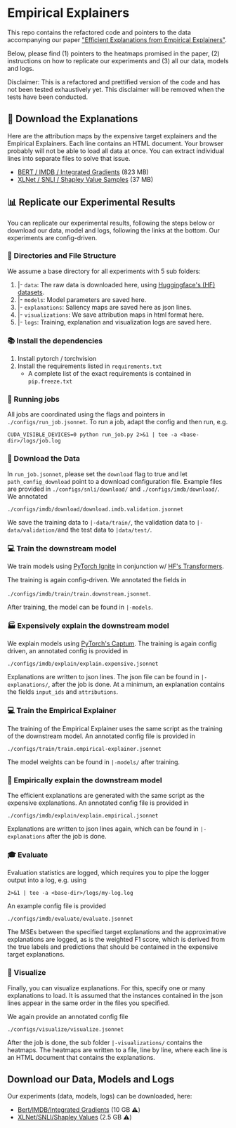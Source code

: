 # Empirical Explainers 
This repo contains the refactored code and pointers to the data accompanying our paper ["Efficient Explanations from Empirical Explainers"](https://arxiv.org/abs/2103.15429). 

Below, please find (1) pointers to the heatmaps promised in the paper, (2) instructions on how to replicate our experiments and (3) all our data, models and logs. 

Disclaimer: This is a refactored and prettified version of the code and has not been tested exhaustively yet. This disclaimer will be removed when the tests have been conducted.

##  :floppy_disk: Download the Explanations 
Here are the attribution maps by the expensive target explainers and the Empirical Explainers. Each line contains an HTML document. 
Your browser probably will not be able to load all data at once. You can extract individual lines into separate files to solve that issue. 
* [BERT / IMDB / Integrated Gradients](https://cloud.dfki.de/owncloud/index.php/s/gZbHQo5Eb5kdMip/download) (823 MB)
* [XLNet / SNLI / Shapley Value Samples](https://cloud.dfki.de/owncloud/index.php/s/yzo7s3zCFzYz6Dt/download) (37 MB)



## :bar_chart: Replicate our Experimental Results
You can replicate our experimental results, following the steps below or download our data, model and logs, following the
links at the bottom. Our experiments are config-driven. 

### :file_folder: Directories and File Structure 
We assume a base directory for all experiments with 5 sub folders: 

1. |- `data`: The raw data is downloaded here, using [Huggingface's (HF) datasets](https://huggingface.co/datasets). 
2. |- `models`: Model parameters are saved here. 
3. |- `explanations`: Saliency maps are saved here as json lines. 
4. |- `visualizations`: We save attribution maps in html format here. 
5. |- `logs`: Training, explanation and visualization logs are saved here. 

### :books: Install the dependencies
1. Install pytorch / torchvision 
2. Install the requirements listed in `requirements.txt`
   * A complete list of the exact requirements is contained in `pip.freeze.txt`

### :running: Running jobs
All jobs are coordinated using the flags and pointers in `./configs/run_job.jsonnet`. 
To run a job, adapt the config and then run, e.g. 

`CUDA_VISIBLE_DEVICES=0 python run_job.py 2>&1 | tee -a <base-dir>/logs/job.log`

### :floppy_disk: Download the Data 
In `run_job.jsonnet`, please set the `download` flag to true 
and let `path_config_download` point to a download configuration file. Example files are provided in
`./configs/snli/download/` and `./configs/imdb/download/`. We annotated 

`./configs/imdb/download/download.imdb.validation.jsonnet`

We save the training data to `|-data/train/`, the validation data to `|-data/validation/`and the test data to `|data/test/`. 

### :computer: Train the downstream model 
We train models using [PyTorch Ignite](https://pytorch.org/ignite/) in conjunction w/ [HF's Transformers](https://huggingface.co/transformers/). 

The training is again config-driven. We annotated the fields in

`./configs/imdb/train/train.downstream.jsonnet`. 

After training, the model can be found in `|-models`. 

### :factory: Expensively explain the downstream model
We explain models using [PyTorch's Captum](https://github.com/pytorch/captum).
The training is again config driven, an annotated config is provided in 

`./configs/imdb/explain/explain.expensive.jsonnet`

Explanations are written to json lines. The json file can be found in `|-explanations/`, after the job is done. 
At a minimum, an explanation contains the fields `input_ids` and `attributions`.

### :computer: Train the Empirical Explainer
The training of the Empirical Explainer uses the same script as the training of the downstream model.
An annotated config file is provided in 

`./configs/train/train.empirical-explainer.jsonnet`

The model weights can be found in `|-models/` after training. 

### :sunrise_over_mountains: Empirically explain the downstream model
The efficient explanations are generated with the same script as the expensive explanations. An annotated config file is 
provided in 

`./configs/imdb/explain/explain.empirical.jsonnet`

Explanations are written to json lines again, which can be found in `|-explanations` after the job is done. 

### :mortar_board: Evaluate 
Evaluation statistics are logged, which requires you to pipe the logger output into a log, e.g. using 

`2>&1 | tee -a <base-dir>/logs/my-log.log`

An example config file is provided 

`./configs/imdb/evaluate/evaluate.jsonnet`

The MSEs between the specified target explanations and the approximative explanations are logged, 
as is the weighted F1 score, which is derived from the true labels and predictions that should be contained 
in the expensive target explanations. 

### :art: Visualize
Finally, you can visualize explanations. For this, specify one or many explanations to load. It is assumed that 
the instances contained in the json lines appear in the same order in the files you specified. 

We again provide an annotated config file 

`./configs/visualize/visualize.jsonnet`

After the job is done, the sub folder `|-visualizations/` contains the heatmaps. The heatmaps are written to a file, 
line by line, where each line is an HTML document that contains the explanations. 

## Download our Data, Models and Logs
Our experiments (data, models, logs) can be downloaded, here:

* [Bert/IMDB/Integrated Gradients](https://cloud.dfki.de/owncloud/index.php/s/fTGCq3qiiJpjkYR) (10 GB :warning:)
* [XLNet/SNLI/Shapley Values](https://cloud.dfki.de/owncloud/index.php/s/GMXbkof7aJi7QtM) (2.5 GB :warning:)
